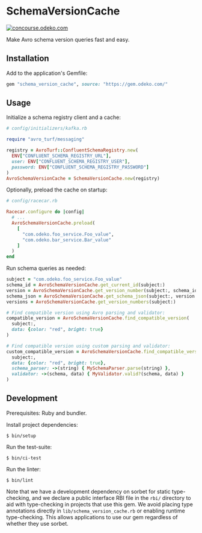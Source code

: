 # SchemaVersionCache

[![concourse.odeko.com](https://concourse.odeko.com/api/v1/teams/main/pipelines/schema-version-cache-main/jobs/test/badge)](https://concourse.odeko.com/teams/main/pipelines/schema-version-cache-main)

Make Avro schema version queries fast and easy.

## Installation

Add to the application's Gemfile:
```ruby
gem "schema_version_cache", source: "https://gem.odeko.com/"
```

## Usage

Initialize a schema registry client and a cache:
```ruby
# config/initializers/kafka.rb

require "avro_turf/messaging"

registry = AvroTurf::ConfluentSchemaRegistry.new(
  ENV["CONFLUENT_SCHEMA_REGISTRY_URL"],
  user: ENV["CONFLUENT_SCHEMA_REGISTRY_USER"],
  password: ENV["CONFLUENT_SCHEMA_REGISTRY_PASSWORD"]
)
AvroSchemaVersionCache = SchemaVersionCache.new(registry)
```

Optionally, preload the cache on startup:
```ruby
# config/racecar.rb

Racecar.configure do |config|
  # ...
  AvroSchemaVersionCache.preload(
    [
      "com.odeko.foo_service.Foo_value",
      "com.odeko.bar_service.Bar_value"
    ]
  )
end
```

Run schema queries as needed:
```ruby
subject = "com.odeko.foo_service.Foo_value"
schema_id = AvroSchemaVersionCache.get_current_id(subject:)
version = AvroSchemaVersionCache.get_version_number(subject:, schema_id:)
schema_json = AvroSchemaVersionCache.get_schema_json(subject:, version:)
versions = AvroSchemaVersionCache.get_version_numbers(subject:)

# Find compatible version using Avro parsing and validator:
compatible_version = AvroSchemaVersionCache.find_compatible_version(
  subject:,
  data: {color: "red", bright: true}
)

# Find compatible version using custom parsing and validator:
custom_compatible_version = AvroSchemaVersionCache.find_compatible_version(
  subject:,
  data: {color: "red", bright: true},
  schema_parser: ->(string) { MySchemaParser.parse(string) },
  validator: ->(schema, data) { MyValidator.valid?(schema, data) }
)
```

## Development

Prerequisites: Ruby and bundler.

Install project dependencies:
```console
$ bin/setup
```

Run the test-suite:
```console
$ bin/ci-test
```

Run the linter:
```console
$ bin/lint
```

Note that we have a development dependency on sorbet for static type-checking,
and we declare a public interface RBI file in the `rbi/` directory to aid with
type-checking in projects that use this gem. We avoid placing type annotations
directly in `lib/schema_version_cache.rb` or enabling runtime type-checking.
This allows applications to use our gem regardless of whether they use sorbet.

